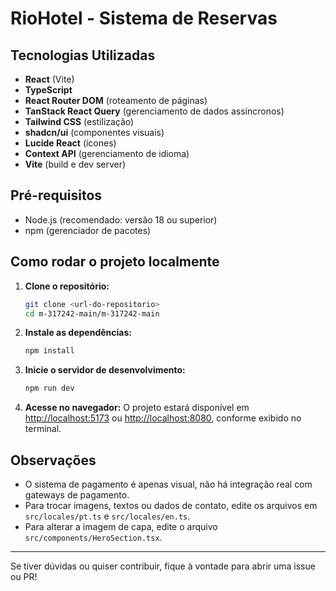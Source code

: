 # RioHotel - Sistema de Reservas

## Tecnologias Utilizadas

- **React** (Vite)
- **TypeScript**
- **React Router DOM** (roteamento de páginas)
- **TanStack React Query** (gerenciamento de dados assíncronos)
- **Tailwind CSS** (estilização)
- **shadcn/ui** (componentes visuais)
- **Lucide React** (ícones)
- **Context API** (gerenciamento de idioma)
- **Vite** (build e dev server)

## Pré-requisitos

- Node.js (recomendado: versão 18 ou superior)
- npm (gerenciador de pacotes)

## Como rodar o projeto localmente

1. **Clone o repositório:**
   ```bash
   git clone <url-do-repositorio>
   cd m-317242-main/m-317242-main
   ```

2. **Instale as dependências:**
   ```bash
   npm install
   ```

3. **Inicie o servidor de desenvolvimento:**
   ```bash
   npm run dev
   ```

4. **Acesse no navegador:**
   O projeto estará disponível em [http://localhost:5173](http://localhost:5173) ou [http://localhost:8080](http://localhost:8080), conforme exibido no terminal.

## Observações
- O sistema de pagamento é apenas visual, não há integração real com gateways de pagamento.
- Para trocar imagens, textos ou dados de contato, edite os arquivos em `src/locales/pt.ts` e `src/locales/en.ts`.
- Para alterar a imagem de capa, edite o arquivo `src/components/HeroSection.tsx`.

---

Se tiver dúvidas ou quiser contribuir, fique à vontade para abrir uma issue ou PR! 
